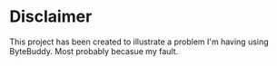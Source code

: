 Disclaimer
==========

This project has been created to illustrate a problem I'm having using ByteBuddy. Most probably becasue my fault.